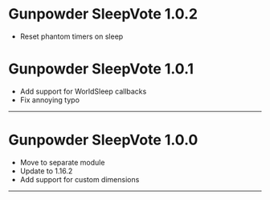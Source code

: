 # Gunpowder SleepVote 1.0.2

- Reset phantom timers on sleep

# Gunpowder SleepVote 1.0.1

- Add support for WorldSleep callbacks
- Fix annoying typo


---
# Gunpowder SleepVote 1.0.0

- Move to separate module
- Update to 1.16.2
- Add support for custom dimensions

---